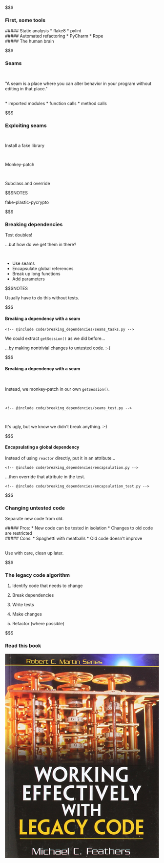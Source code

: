 <!--@exec sectitle("Act 2", "Tools and techniques")-->

$$$

### First, some tools

<div>
##### Static analysis
* flake8
* pylint
</div> <!--@exec frag()-->

<div>
##### Automated refactoring
* PyCharm
* Rope
</div> <!--@exec frag()-->

<div>
##### The human brain
</div> <!--@exec frag()-->

$$$

### Seams

<br/>

"A seam is a place where you can alter behavior in your program without editing in that place." <!--@exec frag()-->

<br/>

<div>
* imported modules
* function calls
* method calls
</div> <!--@exec frag()-->

$$$

### Exploiting seams

<br/>

Install a fake library <!--@exec frag()-->

<br/>

Monkey-patch <!--@exec frag()-->

<br/>

Subclass and override <!--@exec frag()-->

$$$NOTES

fake-plastic-pycrypto

$$$

### Breaking dependencies

Test doubles! <!--@exec frag()-->

...but how do we get them in there? <!--@exec frag()-->

<br/>

* Use seams <!--@exec frag()-->
* Encapsulate global references <!--@exec frag()-->
* Break up long functions <!--@exec frag()-->
* Add parameters <!--@exec frag()-->


$$$NOTES

Usually have to do this without tests.

$$$

#### Breaking a dependency with a seam

```pythonhl
<!-- @include code/breaking_dependencies/seams_tasks.py -->
```

We could extract `getSession()` as we did before...

...by making nontrivial changes to untested code. :-( <!--@exec frag()-->

$$$

#### Breaking a dependency with a seam

<br/>

Instead, we monkey-patch in our own `getSession()`.

<br/>

```pythonhl
<!-- @include code/breaking_dependencies/seams_test.py -->
```

<br/>

It's ugly, but we know we didn't break anything. :-) <!--@exec frag()-->

$$$

#### Encapsulating a global dependency

Instead of using `reactor` directly, put it in an attribute...

```pythonhl
<!-- @include code/breaking_dependencies/encapsulation.py -->
```

...then override that attribute in the test.

```pythonhl
<!-- @include code/breaking_dependencies/encapsulation_test.py -->
```

$$$

<!-- .slide: class="lessspaced" -->

### Changing untested code

Separate new code from old. <!--@exec frag()-->

<div>
##### Pros:
* New code can be tested in isolation
* Changes to old code are restricted
</div> <!--@exec frag()-->

<div>
##### Cons:
* Spaghetti with meatballs
* Old code doesn't improve
</div> <!--@exec frag()-->

<br/>

Use with care, clean up later. <!--@exec frag("vhc")-->

$$$

<!-- .slide: class="morespaced" -->

### The legacy code algorithm

1. Identify code that needs to change

2. Break dependencies

3. Write tests

4. Make changes

5. Refactor (where possible)

$$$

### Read this book

![Working Effectively With Legacy Code](images/working-effectively-with-legacy-code.jpg)
<!--{_width="40%"}-->
